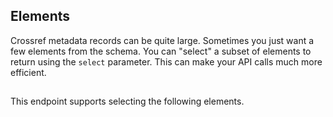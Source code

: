 
## Elements

Crossref metadata records can be quite large. Sometimes you just want a few elements from the schema. You can \"select\" a subset of elements to return using the `select` parameter. This can make your API calls much more efficient.

##

This endpoint supports selecting the following elements.

##
